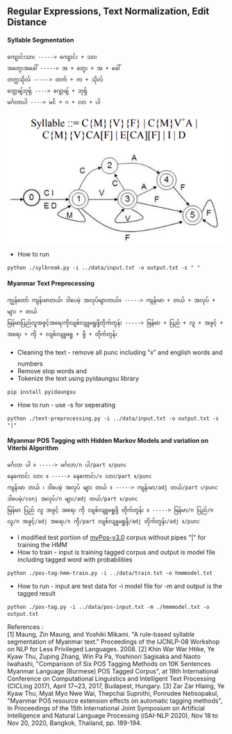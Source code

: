 ## Regular Expressions, Text Normalization, Edit Distance

#### Syllable Segmentation

```text
ကျောင်းသား -----> ကျောင်း + သား 
အတွေးအခေါ် -----> အ + တွေး + အ + ခေါ်
တက္ကသိုလ် -----> တက် + က + သိုလ် 
ဂျော့ချ်ဘုရှ် ----> ဂျော့ချ် + ဘုရှ်  
မင်္ဂလာပါ ----> မင်် + ဂ + လာ + ပါ
```
![syllable_structure](syllable-structure.png)

- How to run
```{r, engine='bash', count_lines}
python ./sylbreak.py -i ../data/input.txt -o output.txt -s " "
```
#### Myanmar Text Preprocessing

```text
ကျွန်တော် ကျန်းမာတယ်၊ ဒါပေမဲ့ အလုပ်များတယ်။ -----> ကျန်းမာ + တယ် + အလုပ် + များ + တယ်
မြန်မာပြည်လူအခွင့်အရေးကိုလျစ်လျူမရှုဖို့တိုက်တွန်း -----> မြန်မာ + ပြည် + လူ + အခွင့် + အရေး + ကို + လျစ်လျူမရှု + ဖို့ + တိုက်တွန်း
```
- Cleaning the text - remove all punc including "။" and english words and numbers
- Remove stop words and
- Tokenize the text using pyidaungsu library 
```{r, engine='bash', count_lines}
pip install pyidaungsu
```
- How to run - use -s for seperating
```{r, engine='bash', count_lines}
python ./text-preprocessing.py -i ../data/input.txt -o output.txt -s "|"
```
#### Myanmar POS Tagging with Hidden Markov Models and variation on Viterbi Algorithm

```text
မင်္ဂလာ ပါ ။ -----> မင်္ဂလာ/n ပါ/part ။/punc
နေကောင်း လား ။ -----> နေကောင်း/v လား/part ။/punc
ကျန်းမာ တယ် ၊ ဒါပေမဲ့ အလုပ် များ တယ် ။ -----> ကျန်းမာ/adj တယ်/part ၊/punc ဒါပေမဲ့/conj အလုပ်/n များ/adj တယ်/part ။/punc
မြန်မာ ပြည် လူ အခွင့် အရေး ကို လျစ်လျူမရှုဖို့ တိုက်တွန်း ။ -----> မြန်မာ/n ပြည်/n လူ/n အခွင့်/adj အရေး/n ကို/part လျစ်လျူမရှုဖို့/adj တိုက်တွန်း/adj ။/punc
```
- I modified test portion of [myPos-v3.0](https://github.com/ye-kyaw-thu/myPOS/tree/master/corpus-ver-3.0) corpus without pipes "|" for training the HMM
- How to train - input is training tagged corpus and output is model file including tagged word with probabilities
```{r, engine='bash', count_lines}
python ./pos-tag-hmm-train.py -i ../data/train.txt -o hmmmodel.txt
```
- How to run - input are test data for -i model file for -m and output is the tagged result
```{r, engine='bash', count_lines}
python ./pos-tag.py -i ../data/pos-input.txt -m ./hmmmodel.txt -o output.txt
```

References : 
<br>
[1] Maung, Zin Maung, and Yoshiki Mikami. "A rule-based syllable segmentation of Myanmar text." Proceedings of the IJCNLP-08 Workshop on NLP for Less Privileged Languages. 2008.
[2] Khin War War Htike, Ye Kyaw Thu, Zuping Zhang, Win Pa Pa, Yoshinori Sagisaka and Naoto Iwahashi, "Comparison of Six POS Tagging Methods on 10K Sentences Myanmar Language (Burmese) POS Tagged Corpus", at 18th International Conference on Computational Linguistics and Intelligent Text Processing (CICLing 2017), April 17~23, 2017, Budapest, Hungary.
[3] Zar Zar Hlaing, Ye Kyaw Thu, Myat Myo Nwe Wai, Thepchai Supnithi, Ponrudee Netisopakul, "Myanmar POS resource extension effects on automatic tagging methods", In Proceedings of the 15th International Joint Symposium on Artificial Intelligence and Natural Language Processing (iSAI-NLP 2020), Nov 18 to Nov 20, 2020, Bangkok, Thailand, pp. 189-194. 

